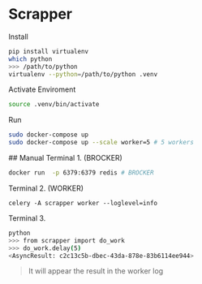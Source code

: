 
# Scrapper


Install
```sh
pip install virtualenv
which python
>>> /path/to/python
virtualenv --python=/path/to/python .venv
```

Activate Enviroment
```sh
source .venv/bin/activate
```

Run
```sh
sudo docker-compose up
sudo docker-compose up --scale worker=5 # 5 workers
```

## Manual
Terminal 1. (BROCKER)
```sh
docker run  -p 6379:6379 redis # BROCKER
```

Terminal 2. (WORKER)
```
celery -A scrapper worker --loglevel=info
```

Terminal 3.
```sh
python
>>> from scrapper import do_work
>>> do_work.delay(5)
<AsyncResult: c2c13c5b-dbec-43da-878e-83b6114ee944>
```
> It will appear the result in the worker log

